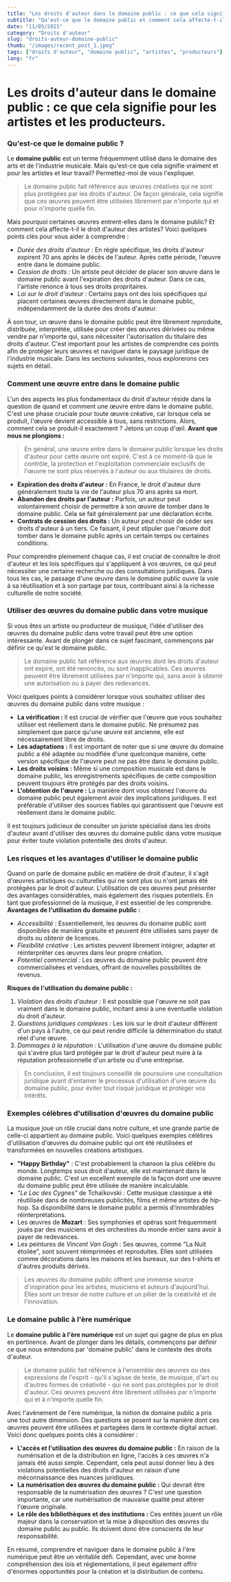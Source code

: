 ```yaml
---
title: "Les droits d'auteur dans le domaine public : ce que cela signifie pour les artistes et les producteurs."
subtitle: "Qu'est-ce que le domaine public et comment cela affecte-t-il les droits d'auteur des artistes ?"
date: "11/05/2021"
category: "Droits d'auteur"
slug: "droits-auteur-domaine-public"
thumb: "/images/recent_post_1.jpeg"
tags: ["droits d'auteur", "domaine public", "artistes", "producteurs"]
lang: "fr"
---
```


# Les droits d'auteur dans le domaine public : ce que cela signifie pour les artistes et les producteurs.

### Qu'est-ce que le domaine public ?

Le **domaine public** est un terme fréquemment utilisé dans le domaine des arts et de l'industrie musicale. Mais qu'est-ce que cela signifie vraiment et pour les artistes et leur travail? Permettez-moi de vous l'expliquer.

> Le domaine public fait référence aux œuvres créatives qui ne sont plus protégées par les droits d'auteur. De façon générale, cela signifie que ces œuvres peuvent être utilisées librement par n'importe qui et pour n'importe quelle fin.

Mais pourquoi certaines œuvres entrent-elles dans le domaine public? Et comment cela affecte-t-il le droit d'auteur des artistes? Voici quelques points clés pour vous aider à comprendre :

-   _Durée des droits d'auteur :_ En règle spécifique, les droits d'auteur expirent 70 ans après le décès de l'auteur. Après cette période, l'œuvre entre dans le domaine public.
-   _Cession de droits :_ Un artiste peut décider de placer son œuvre dans le domaine public avant l'expiration des droits d'auteur. Dans ce cas, l'artiste renonce à tous ses droits propritaires.
-   _Loi sur le droit d'auteur :_ Certains pays ont des lois spécifiques qui placent certaines œuvres directement dans le domaine public, indépendamment de la durée des droits d'auteur.

À son tour, un œuvre dans le domaine public peut être librement reproduite, distribuée, interprétée, utilisée pour créer des œuvres dérivées ou même vendre par n'importe qui, sans nécessiter l'autorisation du titulaire des droits d'auteur. C'est important pour les artistes de comprendre ces points afin de protéger leurs œuvres et naviguer dans le paysage juridique de l'industrie musicale. Dans les sections suivantes, nous explorerons ces sujets en détail.

### Comment une œuvre entre dans le domaine public

L'un des aspects les plus fondamentaux du droit d'auteur réside dans la question de quand et comment une œuvre entre dans le domaine public. C'est une phase cruciale pour toute œuvre créative, car lorsque cela se produit, l'œuvre devient accessible à tous, sans restrictions. Alors, comment cela se produit-il exactement ? Jetons un coup d'œil. **Avant que nous ne plongions :**

> En général, une œuvre entre dans le domaine public lorsque les droits d'auteur pour cette œuvre ont expiré. C'est à ce moment-là que le contrôle, la protection et l'exploitation commerciale exclusifs de l'œuvre ne sont plus réservés à l'auteur ou aux titulaires de droits.

-   **Expiration des droits d'auteur :** En France, le droit d'auteur dure généralement toute la vie de l'auteur plus 70 ans après sa mort.
-   **Abandon des droits par l'auteur :** Parfois, un auteur peut volontairement choisir de permettre à son œuvre de tomber dans le domaine public. Cela se fait généralement par une déclaration écrite.
-   **Contrats de cession des droits :** Un auteur peut choisir de céder ses droits d'auteur à un tiers. Ce faisant, il peut stipuler que l'œuvre doit tomber dans le domaine public après un certain temps ou certaines conditions.

Pour comprendre pleinement chaque cas, il est crucial de connaître le droit d'auteur et les lois spécifiques qui s'appliquent à vos œuvres, ce qui peut nécessiter une certaine recherche ou des consultations juridiques. Dans tous les cas, le passage d'une œuvre dans le domaine public ouvre la voie à sa réutilisation et à son partage par tous, contribuant ainsi à la richesse culturelle de notre société.

### Utiliser des œuvres du domaine public dans votre musique

Si vous êtes un artiste ou producteur de musique, l'idée d'utiliser des œuvres du domaine public dans votre travail peut être une option intéressante. Avant de plonger dans ce sujet fascinant, commençons par définir ce qu'est le domaine public.

> Le domaine public fait référence aux œuvres dont les droits d'auteur ont expiré, ont été renoncés, ou sont inapplicables. Ces œuvres peuvent être librement utilisées par n'importe qui, sans avoir à obtenir une autorisation ou à payer des redevances.

Voici quelques points à considérer lorsque vous souhaitez utiliser des œuvres du domaine public dans votre musique :

-   **La vérification :** Il est crucial de vérifier que l'œuvre que vous souhaitez utiliser est réellement dans le domaine public. Ne présumez pas simplement que parce qu'une œuvre est ancienne, elle est nécessairement libre de droits.
-   **Les adaptations :** Il est important de noter que si une œuvre du domaine public a été adaptée ou modifiée d'une quelconque manière, cette version spécifique de l'œuvre peut ne pas être dans le domaine public.
-   **Les droits voisins :** Même si une composition musicale est dans le domaine public, les enregistrements spécifiques de cette composition peuvent toujours être protégés par des droits voisins.
-   **L'obtention de l'œuvre :** La manière dont vous obtenez l'œuvre du domaine public peut également avoir des implications juridiques. Il est préférable d'utiliser des sources fiables qui garantissent que l'œuvre est réellement dans le domaine public.

Il est toujours judicieux de consulter un juriste spécialisé dans les droits d'auteur avant d'utiliser des œuvres du domaine public dans votre musique pour éviter toute violation potentielle des droits d'auteur.

### Les risques et les avantages d'utiliser le domaine public

Quand on parle de domaine public en matière de droit d'auteur, il s'agit d'œuvres artistiques ou culturelles qui ne sont plus ou n'ont jamais été protégées par le droit d'auteur. L'utilisation de ces œuvres peut présenter des avantages considérables, mais également des risques potentiels. En tant que professionnel de la musique, il est essentiel de les comprendre. **Avantages de l'utilisation du domaine public :**

-   _Accessibilité :_ Essentiellement, les œuvres du domaine public sont disponibles de manière gratuite et peuvent être utilisées sans payer de droits ou obtenir de licences.
-   _Flexibilité créative :_ Les artistes peuvent librement intégrer, adapter et réinterpréter ces œuvres dans leur propre création.
-   _Potentiel commercial :_ Les œuvres du domaine public peuvent être commercialisées et vendues, offrant de nouvelles possibilités de revenus.

**Risques de l'utilisation du domaine public :**

1. _Violation des droits d'auteur :_ Il est possible que l'œuvre ne soit pas vraiment dans le domaine public, incitant ainsi à une éventuelle violation du droit d'auteur.
2. _Questions juridiques complexes :_ Les lois sur le droit d'auteur diffèrent d'un pays à l'autre, ce qui peut rendre difficile la détermination du statut réel d'une œuvre.
3. _Dommages à la réputation :_ L'utilisation d'une œuvre du domaine public qui s'avère plus tard protégée par le droit d'auteur peut nuire à la réputation professionnelle d'un artiste ou d'une entreprise.

> En conclusion, il est toujours conseillé de poursuivre une consultation juridique avant d'entamer le processus d'utilisation d'une œuvre du domaine public, pour éviter tout risque juridique et protéger vos intérêts.

### Exemples célèbres d'utilisation d'œuvres du domaine public

La musique joue un rôle crucial dans notre culture, et une grande partie de celle-ci appartient au domaine public. Voici quelques exemples célèbres d'utilisation d'œuvres du domaine public qui ont été réutilisées et transformées en nouvelles créations artistiques.

-   **"Happy Birthday"** : C'est probablement la chanson la plus célèbre du monde. Longtemps sous droit d'auteur, elle est maintenant dans le domaine public. C'est un excellent exemple de la façon dont une œuvre du domaine public peut être utilisée de manière incalculable.
-   _"Le Lac des Cygnes"_ de Tchaïkovski : Cette musique classique a été réutilisée dans de nombreuses publicités, films et même artistes de hip-hop. Sa disponibilité dans le domaine public a permis d'innombrables réinterprétations.
-   Les œuvres de **Mozart** : Ses symphonies et opéras sont fréquemment joués par des musiciens et des orchestres du monde entier sans avoir à payer de redevances.
-   Les peintures de _Vincent Van Gogh_ : Ses œuvres, comme "La Nuit étoilée", sont souvent réimprimées et reproduites. Elles sont utilisées comme décorations dans les maisons et les bureaux, sur des t-shirts et d'autres produits dérivés.

> Les œuvres du domaine public offrent une immense source d'inspiration pour les artistes, musiciens et auteurs d'aujourd'hui. Elles sont un trésor de notre culture et un pilier de la créativité et de l'innovation.

### Le domaine public à l'ère numérique

Le **domaine public à l'ère numérique** est un sujet qui gagne de plus en plus en pertinence. Avant de plonger dans les détails, commençons par définir ce que nous entendons par 'domaine public' dans le contexte des droits d'auteur.

> Le domaine public fait référence à l'ensemble des œuvres ou des expressions de l'esprit - qu'il s'agisse de texte, de musique, d'art ou d'autres formes de créativité - qui ne sont pas protégées par le droit d'auteur. Ces œuvres peuvent être librement utilisées par n'importe qui et à n'importe quelle fin.

Avec l'avènement de l'ère numérique, la notion de domaine public a pris une tout autre dimension. Des questions se posent sur la manière dont ces œuvres peuvent être utilisées et partagées dans le contexte digital actuel. Voici donc quelques points clés à considérer :

-   **L'accès et l'utilisation des œuvres du domaine public :** En raison de la numérisation et de la distribution en ligne, l'accès à ces œuvres n'a jamais été aussi simple. Cependant, cela peut aussi donner lieu à des violations potentielles des droits d'auteur en raison d'une méconnaissance des nuances juridiques.
-   **La numérisation des œuvres du domaine public :** Qui devrait être responsable de la numérisation des œuvres ? C'est une question importante, car une numérisation de mauvaise qualité peut altérer l'œuvre originale.
-   **Le rôle des bibliothèques et des institutions :** Ces entités jouent un rôle majeur dans la conservation et la mise à disposition des œuvres du domaine public au public. Ils doivent donc être conscients de leur responsabilité.

En résumé, comprendre et naviguer dans le domaine public à l'ère numérique peut être un véritable défi. Cependant, avec une bonne compréhension des lois et réglementations, il peut également offrir d'énormes opportunités pour la création et la distribution de contenu.
